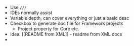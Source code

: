 - Use `///`
- IDEs normally assist
- Variable depth, can cover everything or just a basic desc
- Checkbox to generate doc file for Framework projects
	- Project property for Core etc.
- Idea: [[README from XML]] - readme from XML docs
- 